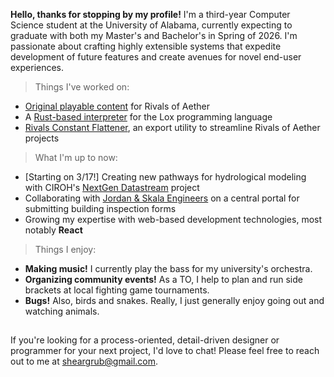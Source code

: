 **Hello, thanks for stopping by my profile!** I'm a third-year Computer Science student at the University of Alabama, currently expecting to graduate with both my Master's and Bachelor's in Spring of 2026. I'm passionate about crafting highly extensible systems that expedite development of future features and create avenues for novel end-user experiences.

> Things I've worked on:
- [Original playable content](https://steamcommunity.com/id/Sheargrub/myworkshopfiles/) for Rivals of Aether
- A [Rust-based interpreter](https://github.com/Sheargrub/crablox) for the Lox programming language
- [Rivals Constant Flattener](https://github.com/Sheargrub/rivals-constant-flattener), an export utility to streamline Rivals of Aether projects

> What I'm up to now:
- \[Starting on 3/17!] Creating new pathways for hydrological modeling with CIROH's [NextGen Datastream](https://github.com/CIROH-UA/ngen-datastream) project
- Collaborating with [Jordan & Skala Engineers](https://www.jordanskala.com/) on a central portal for submitting building inspection forms
- Growing my expertise with web-based development technologies, most notably **React**

> Things I enjoy:
- **Making music!** I currently play the bass for my university's orchestra.
- **Organizing community events!** As a TO, I help to plan and run side brackets at local fighting game tournaments.
- **Bugs!** Also, birds and snakes. Really, I just generally enjoy going out and watching animals.
## 
If you're looking for a process-oriented, detail-driven designer or programmer for your next project, I'd love to chat! Please feel free to reach out to me at sheargrub@gmail.com.
